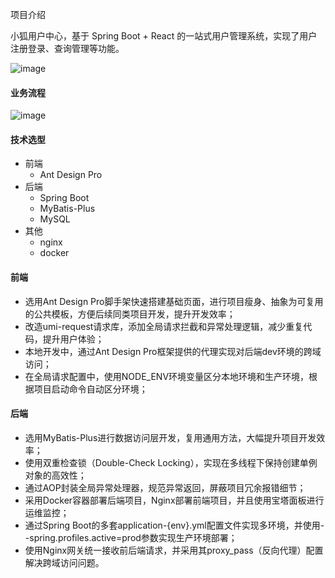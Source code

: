 项目介绍

小狐用户中心，基于 Spring Boot + React 的一站式用户管理系统，实现了用户注册登录、查询管理等功能。

![image](https://github.com/user-attachments/assets/a3b1b101-f657-42ee-b844-2606c6af5a72)

#### 业务流程

![image](https://github.com/user-attachments/assets/9b086138-421f-42a9-9beb-3234764ae723)

#### 技术选型
- 前端
  - Ant Design Pro
- 后端
  - Spring Boot
  - MyBatis-Plus
  - MySQL
- 其他
  - nginx
  - docker

#### 前端
- 选用Ant Design Pro脚手架快速搭建基础页面，进行项目瘦身、抽象为可复用的公共模板，方便后续同类项目开发，提升开发效率；
- 改造umi-request请求库，添加全局请求拦截和异常处理逻辑，减少重复代码，提升用户体验；
- 本地开发中，通过Ant Design Pro框架提供的代理实现对后端dev环境的跨域访问；
- 在全局请求配置中，使用NODE_ENV环境变量区分本地环境和生产环境，根据项目启动命令自动区分环境；

#### 后端
- 选用MyBatis-Plus进行数据访问层开发，复用通用方法，大幅提升项目开发效率；
- 使用双重检查锁（Double-Check Locking），实现在多线程下保持创建单例对象的高效性；
- 通过AOP封装全局异常处理器，规范异常返回，屏蔽项目冗余报错细节；
- 采用Docker容器部署后端项目，Nginx部署前端项目，并且使用宝塔面板进行运维监控；
- 通过Spring Boot的多套application-{env}.yml配置文件实现多环境，并使用--spring.profiles.active=prod参数实现生产环境部署；
- 使用Nginx网关统一接收前后端请求，并采用其proxy_pass（反向代理）配置解决跨域访问问题。
